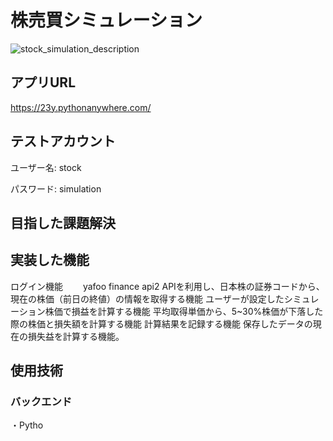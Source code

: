 # 株売買シミュレーション
![stock_simulation_description](https://github.com/999yo/stock_simulation_app/assets/103639076/4e2c8003-b4f1-423a-9dba-e069ef37ee9f)

## **アプリURL**
https://23y.pythonanywhere.com/
## テストアカウント
ユーザー名: stock

パスワード: simulation
## 目指した課題解決

## 実装した機能
ログイン機能　　
yafoo finance api2 APIを利用し、日本株の証券コードから、現在の株価（前日の終値）の情報を取得する機能
ユーザーが設定したシミュレーション株価で損益を計算する機能
平均取得単価から、5~30%株価が下落した際の株価と損失額を計算する機能
計算結果を記録する機能
保存したデータの現在の損失益を計算する機能。

## 使用技術
### バックエンド
・Pytho









